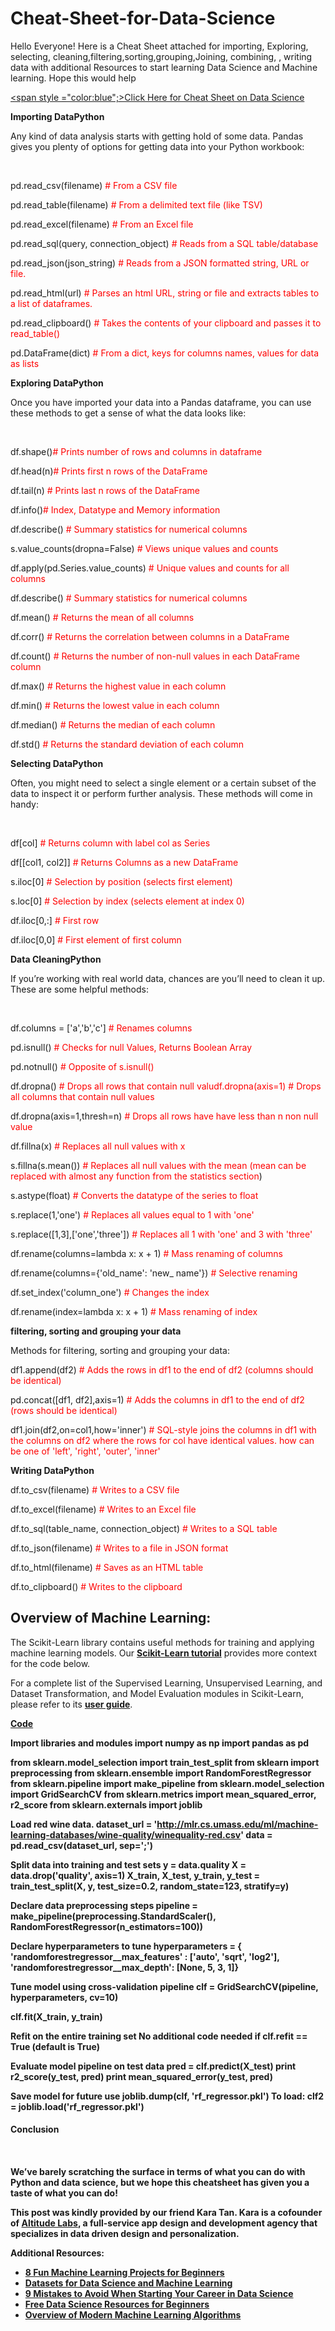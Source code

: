 # Cheat-Sheet-for-Data-Science
Hello Everyone! Here is a Cheat Sheet attached for importing, Exploring, selecting, cleaning,filtering,sorting,grouping,Joining, combining, , writing data with additional Resources to start learning Data Science and Machine learning. Hope this would help

<a href = "https://elitedatascience.com/python-cheat-sheet"><span style ="color:blue";>Click Here for Cheat Sheet on Data Science </span></a>


<b>Importing DataPython</b>

<p>Any kind of data analysis starts with getting hold of some data. Pandas gives you plenty of options for getting data into your Python workbook:</p>

<br>
<div>
    <p>pd.read_csv(filename) <span style = "Color: red";># From a CSV file</span></p>
    <p>pd.read_table(filename) <span style = "Color: red";># From a delimited text file (like TSV)</span></span></p>
    <p>pd.read_excel(filename) <span style = "Color: red";># From an Excel file</span></p>
    <p>pd.read_sql(query, connection_object)<span style = "Color: red";> # Reads from a SQL table/database</span></p>
    <p>pd.read_json(json_string) <span style = "Color: red";># Reads from a JSON formatted string, URL or file.</span></p>
    <p>pd.read_html(url)<span style = "Color: red";> # Parses an html URL, string or file and extracts tables to a list of dataframes.</span></p>
    <p>pd.read_clipboard()<span style = "Color: red";> # Takes the contents of your clipboard and passes it to read_table()</span></p>
    <p>pd.DataFrame(dict) <span style = "Color: red";># From a dict, keys for columns names, values for data as lists</span></p>

</div>

<b>Exploring DataPython </b>
<p>Once you have imported your data into a Pandas dataframe, you can use these methods to get a sense of what the data looks like:</p>
<br>
<div>

<p>df.shape()<span style = "Color: red";># Prints number of rows and columns in dataframe</span></p>
<p>df.head(n)<span style = "Color: red";># Prints first n rows of the DataFrame</span></p>
<p>df.tail(n) <span style = "Color: red";># Prints last n rows of the DataFrame</span></span></p>
<p>df.info()<span style = "Color: red";># Index, Datatype and Memory information</span></p>
<p>df.describe()<span style = "Color: red";> # Summary statistics for numerical columns</span></span></p>
<p>s.value_counts(dropna=False)<span style = "Color: red";> # Views unique values and counts</span></p>
<p>df.apply(pd.Series.value_counts) <span style = "Color: red";># Unique values and counts for all columns</span></p>
<p>df.describe() <span style = "Color: red";># Summary statistics for numerical columns</span></p>
<p>df.mean()<span style = "Color: red";> # Returns the mean of all columns</span></p>
<p>df.corr()<span style = "Color: red";> # Returns the correlation between columns in a DataFrame</span></p>
<p>df.count()<span style = "Color: red";> # Returns the number of non-null values in each DataFrame column</span></p>
<p>df.max() <span style = "Color: red";><span style = "Color: red";># Returns the highest value in each column</span></p>
<p>df.min()<span style = "Color: red";> # Returns the lowest value in each column</span></p>
<p>df.median() <span style = "Color: red";># Returns the median of each column</span></p>
<p>df.std()<span style = "Color: red";> # Returns the standard deviation of each column</span></p>

</div>

<b>Selecting DataPython</b>
<p>Often, you might need to select a single element or a certain subset of the data to inspect it or perform further analysis. These methods will come in handy:</p>
<br>
<div>
<p>df[col] <span style = "Color: red";># Returns column with label col as Series</span></p>
<p>df[[col1, col2]]<span style = "Color: red";> # Returns Columns as a new DataFrame</span></p>
<p>s.iloc[0] <span style = "Color: red";># Selection by position (selects first element)</span></p>
<p>s.loc[0]<span style = "Color: red";> # Selection by index (selects element at index 0)</span></p>
<p>df.iloc[0,:] <span style = "Color: red";># First row</span></p>
<p>df.iloc[0,0] <span style = "Color: red";># First element of first column</span></p>
</div>

<b>Data CleaningPython</b>
<p>If you’re working with real world data, chances are you’ll need to clean it up. These are some helpful methods:</p>
<br>
<div>
<p>df.columns = ['a','b','c']<span style = "Color: red";> # Renames columns</span></p>
<p>pd.isnull()<span style = "Color: red";> # Checks for null Values, Returns Boolean Array</span></p>
<p>pd.notnull()<span style = "Color: red";> # Opposite of s.isnull()</span></p>
<p>df.dropna() <span style = "Color: red";># Drops all rows that contain null valudf.dropna(axis=1) # Drops all columns that contain null values</span></p>
<p>df.dropna(axis=1,thresh=n) <span style = "Color: red";># Drops all rows have have less than n non null value</span></p>
<p>df.fillna(x) <span style = "Color: red";># Replaces all null values with x</span></p>
<p>s.fillna(s.mean())<span style = "Color: red";> # Replaces all null values with the mean (mean can be replaced with almost any function from the statistics section</span>)</p>
<p>s.astype(float) <span style = "Color: red";># Converts the datatype of the series to float</span></p>
<p>s.replace(1,'one') <span style = "Color: red";># Replaces all values equal to 1 with 'one'</p>
<p>s.replace([1,3],['one','three'])<span style = "Color: red";> # Replaces all 1 with 'one' and 3 with 'three'</span></p>
<p>df.rename(columns=lambda x: x + 1) <span style = "Color: red";># Mass renaming of columns</span></p>
<p>df.rename(columns={'old_name': 'new_ name'})<span style = "Color: red";> # Selective renaming</span></p>
<p>df.set_index('column_one') <span style = "Color: red";># Changes the index</span></p>
<p>df.rename(index=lambda x: x + 1)<span style = "Color: red";> # Mass renaming of index</span></p>
</div>

<b>filtering, sorting and grouping your data</b>
<p>Methods for filtering, sorting and grouping your data:</p>
<div>
<p>df1.append(df2) <span style = "Color: red";># Adds the rows in df1 to the end of df2 (columns should be identical)</span></span></p>
<p>pd.concat([df1, df2],axis=1) <span style = "Color: red";># Adds the columns in df1 to the end of df2 (rows should be identical)</span></p>
<p>df1.join(df2,on=col1,how='inner') <span style = "Color: red";># SQL-style joins the columns in df1 with the columns on df2 where the rows for col have identical values. how can be one of 'left', 'right', 'outer', 'inner'<strong> </strong></span></p>
</div>

<b>Writing DataPython</b>
<br>

<div>
<p>df.to_csv(filename)<span style = "Color: red";> # Writes to a CSV file</span></p>
<p>df.to_excel(filename) <span style = "Color: red";># Writes to an Excel file</span></p>
<p>df.to_sql(table_name, connection_object)<span style = "Color: red";> # Writes to a SQL table</span></p>
<p>df.to_json(filename)<span style = "Color: red";> # Writes to a file in JSON format</p>
<p>df.to_html(filename) <span style = "Color: red";><span style = "Color: red";># Saves as an HTML table</span></p>
<p>df.to_clipboard()<span style = "Color: red";> # Writes to the clipboard</span></p>
 </div>
 
 

<h2>Overview of Machine Learning:</h2>

The Scikit-Learn library contains useful methods for training and applying machine learning models. Our <a href="https://elitedatascience.com/python-machine-learning-tutorial-scikit-learn"><b>Scikit-Learn tutorial</b></a> provides more context for the code below.

For a complete list of the Supervised Learning, Unsupervised Learning, and Dataset Transformation, and Model Evaluation modules in Scikit-Learn, please refer to its <a href = "https://scikit-learn.org/stable/user_guide.html"><b>user guide</b></a>.

<u><strong>Code<strong></u>

<b>Import libraries and modules</b>
import numpy as np
import pandas as pd
 
from sklearn.model_selection import train_test_split
from sklearn import preprocessing
from sklearn.ensemble import RandomForestRegressor
from sklearn.pipeline import make_pipeline
from sklearn.model_selection import GridSearchCV
from sklearn.metrics import mean_squared_error, r2_score
from sklearn.externals import joblib 
 
<b>Load red wine data.</b>
dataset_url = 'http://mlr.cs.umass.edu/ml/machine-learning-databases/wine-quality/winequality-red.csv'
data = pd.read_csv(dataset_url, sep=';')
 
<b>Split data into training and test sets</b>
y = data.quality
X = data.drop('quality', axis=1)
X_train, X_test, y_train, y_test = train_test_split(X, y, 
                                                    test_size=0.2, 
                                                    random_state=123, 
                                                    stratify=y)
 
<b>Declare data preprocessing steps</b>
pipeline = make_pipeline(preprocessing.StandardScaler(), 
                         RandomForestRegressor(n_estimators=100))
 
<b>Declare hyperparameters to tune</b>
hyperparameters = { 'randomforestregressor__max_features' : ['auto', 'sqrt', 'log2'],
                  'randomforestregressor__max_depth': [None, 5, 3, 1]}
 
<b>Tune model using cross-validation pipeline</b>
clf = GridSearchCV(pipeline, hyperparameters, cv=10)
 
clf.fit(X_train, y_train)
 
<b>Refit on the entire training set</b>
<b> No additional code needed if clf.refit == True (default is True)</b>
 
<b>Evaluate model pipeline on test data</b>
pred = clf.predict(X_test)
print r2_score(y_test, pred)
print mean_squared_error(y_test, pred)
 
<b>Save model for future use</b>
joblib.dump(clf, 'rf_regressor.pkl')
<b>To load: clf2 = joblib.load('rf_regressor.pkl')</b>


<h4>Conclusion<h4>
 <br>
<p>We’ve barely scratching the surface in terms of what you can do with Python and data science, but we hope this cheatsheet has given you a taste of what you can do!</p>

<p>This post was kindly provided by our friend Kara Tan. Kara is a cofounder of <a href = "https://www.altitudelabs.com/"><b> Altitude Labs</b></a>, a full-service app design and development agency that specializes in data driven design and personalization.</p>


<strong>Additional Resources:<strong>

<ul>

<li><a href = "https://elitedatascience.com/machine-learning-projects-for-beginners"><b>8 Fun Machine Learning Projects for Beginners</b></a></li>

<li><a href = "https://elitedatascience.com/datasets"><b> Datasets for Data Science and Machine Learning</b></a></li>

<li><a href = "https://elitedatascience.com/beginner-mistakes"><b>9 Mistakes to Avoid When Starting Your Career in Data Science</b></a></li>
<li><a href = "https://elitedatascience.com/data-science-resources"><b> Free Data Science Resources for Beginners</b></a></li>
<li><a href = "https://elitedatascience.com/machine-learning-algorithms"><b>Overview of Modern Machine Learning Algorithms</b></a></li>
</ul>
